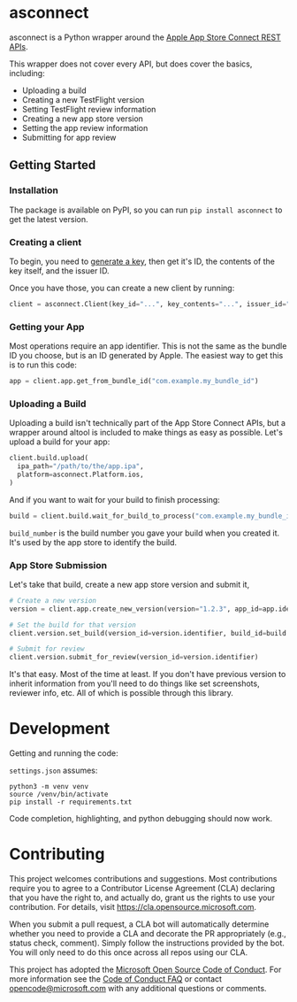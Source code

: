 # asconnect

asconnect is a Python wrapper around the [Apple App Store Connect REST APIs](https://developer.apple.com/documentation/appstoreconnectapi).

This wrapper does not cover every API, but does cover the basics, including:

* Uploading a build
* Creating a new TestFlight version
* Setting TestFlight review information
* Creating a new app store version
* Setting the app review information
* Submitting for app review

## Getting Started

### Installation

The package is available on PyPI, so you can run `pip install asconnect` to get the latest version.

### Creating a client

To begin, you need to [generate a key](https://developer.apple.com/documentation/appstoreconnectapi/creating_api_keys_for_app_store_connect_api), then get it's ID, the contents of the key itself, and the issuer ID.

Once you have those, you can create a new client by running:

```python
client = asconnect.Client(key_id="...", key_contents="...", issuer_id="...")
```

### Getting your App

Most operations require an app identifier. This is not the same as the bundle ID you choose, but is an ID generated by Apple. The easiest way to get this is to run this code:

```python
app = client.app.get_from_bundle_id("com.example.my_bundle_id")
```

### Uploading a Build

Uploading a build isn't technically part of the App Store Connect APIs, but a wrapper around altool is included to make things as easy as possible. Let's upload a build for your app:

```python
client.build.upload(
  ipa_path="/path/to/the/app.ipa",
  platform=asconnect.Platform.ios,
)
```

And if you want to wait for your build to finish processing:

```python
build = client.build.wait_for_build_to_process("com.example.my_bundle_id", build_number)
```

`build_number` is the build number you gave your build when you created it. It's used by the app store to identify the build.

### App Store Submission

Let's take that build, create a new app store version and submit it,

```python
# Create a new version
version = client.app.create_new_version(version="1.2.3", app_id=app.identifier)

# Set the build for that version
client.version.set_build(version_id=version.identifier, build_id=build.identifier)

# Submit for review
client.version.submit_for_review(version_id=version.identifier)
```

It's that easy. Most of the time at least. If you don't have previous version to inherit information from you'll need to do things like set screenshots, reviewer info, etc. All of which is possible through this library.

# Development

Getting and running the code:

`settings.json` assumes:

```
python3 -m venv venv
source /venv/bin/activate
pip install -r requirements.txt
```

Code completion, highlighting, and python debugging should now work.
# Contributing

This project welcomes contributions and suggestions.  Most contributions require you to agree to a
Contributor License Agreement (CLA) declaring that you have the right to, and actually do, grant us
the rights to use your contribution. For details, visit https://cla.opensource.microsoft.com.

When you submit a pull request, a CLA bot will automatically determine whether you need to provide
a CLA and decorate the PR appropriately (e.g., status check, comment). Simply follow the instructions
provided by the bot. You will only need to do this once across all repos using our CLA.

This project has adopted the [Microsoft Open Source Code of Conduct](https://opensource.microsoft.com/codeofconduct/).
For more information see the [Code of Conduct FAQ](https://opensource.microsoft.com/codeofconduct/faq/) or
contact [opencode@microsoft.com](mailto:opencode@microsoft.com) with any additional questions or comments.
